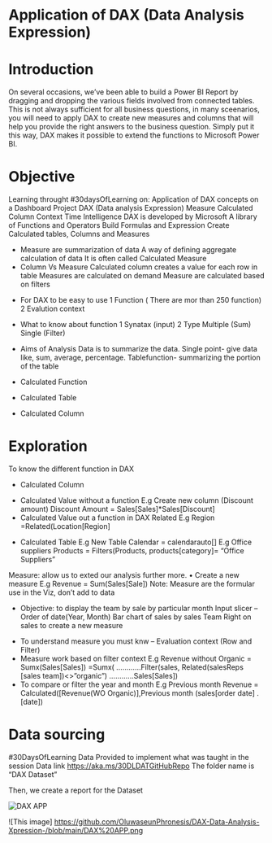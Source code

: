 # Application of DAX (Data Analysis Expression)

# Introduction
On several occasions, we’ve been able to build a Power BI Report by dragging and dropping the various fields involved from connected tables. This is not always sufficient for all business questions, in many sceenarios, you will need to apply DAX to create new measures and columns that will help you provide the right answers to the business question. Simply put it this way, DAX makes it possible to extend the functions to Microsoft Power BI.

# Objective 
Learning throught #30daysOfLearning on:
Application of DAX concepts on a Dashboard Project
DAX (Data analysis Expression)
Measure
Calculated Column
Context
Time Intelligence
DAX is developed by Microsoft
A library of Functions and Operators
Build Formulas and Expression 
Create Calculated tables, Columns and Measures

* Measure are summarization of data
A way of defining aggregate calculation of data
It is often called Calculated Measure
* Column Vs Measure
Calculated column creates a value for each row in table
Measures are calculated on demand 
Measure are calculated based on filters

- For DAX to be easy to use 
1 Function ( There are mor than 250 function)
2 Evalution context

- What to know about function
1 Synatax (input)
2 Type
Multiple (Sum)
Single (Filter)

- Aims of Analysis Data is to summarize the data.
Single point- give data like, sum, average, percentage.
Tablefunction- summarizing the portion of the table
- Calculated Function
- Calculated Table
- Calculated Column

# Exploration
To know the different function in DAX
-	Calculated Column 
* Calculated Value without a function
E.g Create new column (Discount amount)
Discount Amount = Sales[Sales]*Sales[Discount]
* Calculated Value out a function in DAX
Related
E.g Region =Related(Location[Region]
-	Calculated Table
E.g New Table 
Calendar = calendarauto[]
E.g Office suppliers Products = Filters(Products, products[category]= “Office Suppliers”

Measure: allow us to exted our analysis further more.
•	Create a new measure
E.g Revenue = Sum(Sales[Sale])
Note: Measure are the formular use in the Viz, don’t add to data
* Objective: to display the team by sale by particular month
 Input slicer – Order of date(Year, Month)
 Bar chart of sales by sales Team
 Right on sales to create a new measure
- To understand measure you must knw – Evaluation context (Row and Filter)
- Measure work based on filter context
E.g Revenue without Organic = Sumx(Sales[Sales])
=Sumx(
  …………Filter(sales, Related(salesReps
   [sales team])<>”organic”)
   ………...Sales[Sales])
- To compare or filter the year and  month 
E.g Previous month Revenue = Calculated([Revenue(WO Organic)],Previous month (sales[order date] . [date])
 
# Data sourcing
#30DaysOfLearning
Data Provided to implement what was taught in the session 
Data link https://aka.ms/30DLDATGitHubRepo 
The folder name is “DAX Dataset”

Then, we create a report for the Dataset 

![DAX APP](https://user-images.githubusercontent.com/107544339/215388418-ec490b20-6e8b-412f-b2bb-f5bbd432a95b.png)

![This image] https://github.com/OluwaseunPhronesis/DAX-Data-Analysis-Xpression-/blob/main/DAX%20APP.png

